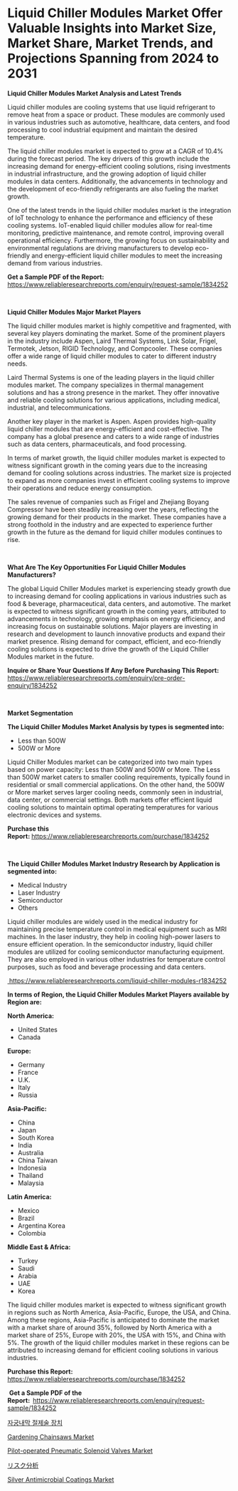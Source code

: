 <p><h1>Liquid Chiller Modules Market Offer Valuable Insights into Market Size, Market Share, Market Trends, and Projections Spanning from 2024 to 2031</h1></p><p><strong>Liquid Chiller Modules Market Analysis and Latest Trends</strong></p>
<p><p>Liquid chiller modules are cooling systems that use liquid refrigerant to remove heat from a space or product. These modules are commonly used in various industries such as automotive, healthcare, data centers, and food processing to cool industrial equipment and maintain the desired temperature.</p><p>The liquid chiller modules market is expected to grow at a CAGR of 10.4% during the forecast period. The key drivers of this growth include the increasing demand for energy-efficient cooling solutions, rising investments in industrial infrastructure, and the growing adoption of liquid chiller modules in data centers. Additionally, the advancements in technology and the development of eco-friendly refrigerants are also fueling the market growth.</p><p>One of the latest trends in the liquid chiller modules market is the integration of IoT technology to enhance the performance and efficiency of these cooling systems. IoT-enabled liquid chiller modules allow for real-time monitoring, predictive maintenance, and remote control, improving overall operational efficiency. Furthermore, the growing focus on sustainability and environmental regulations are driving manufacturers to develop eco-friendly and energy-efficient liquid chiller modules to meet the increasing demand from various industries.</p></p>
<p><strong>Get a Sample PDF of the Report:&nbsp;</strong> <a href="https://www.reliableresearchreports.com/enquiry/request-sample/1834252">https://www.reliableresearchreports.com/enquiry/request-sample/1834252</a></p>
<p>&nbsp;</p>
<p><strong>Liquid Chiller Modules Major Market Players</strong></p>
<p><p>The liquid chiller modules market is highly competitive and fragmented, with several key players dominating the market. Some of the prominent players in the industry include Aspen, Laird Thermal Systems, Link Solar, Frigel, Termotek, Jetson, RIGID Technology, and Compcooler. These companies offer a wide range of liquid chiller modules to cater to different industry needs.</p><p>Laird Thermal Systems is one of the leading players in the liquid chiller modules market. The company specializes in thermal management solutions and has a strong presence in the market. They offer innovative and reliable cooling solutions for various applications, including medical, industrial, and telecommunications.</p><p>Another key player in the market is Aspen. Aspen provides high-quality liquid chiller modules that are energy-efficient and cost-effective. The company has a global presence and caters to a wide range of industries such as data centers, pharmaceuticals, and food processing.</p><p>In terms of market growth, the liquid chiller modules market is expected to witness significant growth in the coming years due to the increasing demand for cooling solutions across industries. The market size is projected to expand as more companies invest in efficient cooling systems to improve their operations and reduce energy consumption.</p><p>The sales revenue of companies such as Frigel and Zhejiang Boyang Compressor have been steadily increasing over the years, reflecting the growing demand for their products in the market. These companies have a strong foothold in the industry and are expected to experience further growth in the future as the demand for liquid chiller modules continues to rise.</p></p>
<p>&nbsp;</p>
<p><strong>What Are The Key Opportunities For Liquid Chiller Modules Manufacturers?</strong></p>
<p><p>The global Liquid Chiller Modules market is experiencing steady growth due to increasing demand for cooling applications in various industries such as food & beverage, pharmaceutical, data centers, and automotive. The market is expected to witness significant growth in the coming years, attributed to advancements in technology, growing emphasis on energy efficiency, and increasing focus on sustainable solutions. Major players are investing in research and development to launch innovative products and expand their market presence. Rising demand for compact, efficient, and eco-friendly cooling solutions is expected to drive the growth of the Liquid Chiller Modules market in the future.</p></p>
<p><strong>Inquire or Share Your Questions If Any Before Purchasing This Report:</strong> <a href="https://www.reliableresearchreports.com/enquiry/pre-order-enquiry/1834252">https://www.reliableresearchreports.com/enquiry/pre-order-enquiry/1834252</a></p>
<p>&nbsp;</p>
<p><strong>Market Segmentation</strong></p>
<p><strong>The Liquid Chiller Modules Market Analysis by types is segmented into:</strong></p>
<p><ul><li>Less than 500W</li><li>500W or More</li></ul></p>
<p><p>Liquid Chiller Modules market can be categorized into two main types based on power capacity: Less than 500W and 500W or More. The Less than 500W market caters to smaller cooling requirements, typically found in residential or small commercial applications. On the other hand, the 500W or More market serves larger cooling needs, commonly seen in industrial, data center, or commercial settings. Both markets offer efficient liquid cooling solutions to maintain optimal operating temperatures for various electronic devices and systems.</p></p>
<p><strong>Purchase this Report:&nbsp;</strong><a href="https://www.reliableresearchreports.com/purchase/1834252">https://www.reliableresearchreports.com/purchase/1834252</a></p>
<p>&nbsp;</p>
<p><strong>The Liquid Chiller Modules Market Industry Research by Application is segmented into:</strong></p>
<p><ul><li>Medical Industry</li><li>Laser Industry</li><li>Semiconductor</li><li>Others</li></ul></p>
<p><p>Liquid chiller modules are widely used in the medical industry for maintaining precise temperature control in medical equipment such as MRI machines. In the laser industry, they help in cooling high-power lasers to ensure efficient operation. In the semiconductor industry, liquid chiller modules are utilized for cooling semiconductor manufacturing equipment. They are also employed in various other industries for temperature control purposes, such as food and beverage processing and data centers.</p></p>
<p><a href="https://www.reliableresearchreports.com/liquid-chiller-modules-r1834252">&nbsp;https://www.reliableresearchreports.com/liquid-chiller-modules-r1834252</a></p>
<p><strong>In terms of Region, the Liquid Chiller Modules Market Players available by Region are:</strong></p>
<p>
    <p> <strong> North America: </strong>
        <ul>
            <li>United States</li>
            <li>Canada</li>
        </ul>
        </p> 
    <p> <strong> Europe: </strong>
        <ul>
            <li>Germany</li>
            <li>France</li>
            <li>U.K.</li>
            <li>Italy</li>
            <li>Russia</li>
        </ul>
        </p> 
    <p> <strong> Asia-Pacific: </strong>
        <ul>
            <li>China</li>
            <li>Japan</li>
            <li>South Korea</li>
            <li>India</li>
            <li>Australia</li>
            <li>China Taiwan</li>
            <li>Indonesia</li>
            <li>Thailand</li>
            <li>Malaysia</li>
        </ul>
        </p> 
    <p> <strong> Latin America: </strong>
        <ul>
            <li>Mexico</li>
            <li>Brazil</li>
            <li>Argentina Korea</li>
            <li>Colombia</li>
        </ul>
        </p> 
    <p> <strong> Middle East & Africa: </strong>
        <ul>
            <li>Turkey</li>
            <li>Saudi</li>
            <li>Arabia</li>
            <li>UAE</li>
            <li>Korea</li>
        </ul>
    </p>
    </p>
<p><p>The liquid chiller modules market is expected to witness significant growth in regions such as North America, Asia-Pacific, Europe, the USA, and China. Among these regions, Asia-Pacific is anticipated to dominate the market with a market share of around 35%, followed by North America with a market share of 25%, Europe with 20%, the USA with 15%, and China with 5%. The growth of the liquid chiller modules market in these regions can be attributed to increasing demand for efficient cooling solutions in various industries.</p></p>
<p><strong>Purchase this Report: </strong><a href="https://www.reliableresearchreports.com/purchase/1834252">https://www.reliableresearchreports.com/purchase/1834252</a></p>
<p>&nbsp;<strong>Get a Sample PDF of the Report:&nbsp;&nbsp;</strong><a href="https://www.reliableresearchreports.com/enquiry/request-sample/1834252">https://www.reliableresearchreports.com/enquiry/request-sample/1834252</a></p>
<p><strong></strong></p>
<p><p><a href="https://github.com/vss5505pa7z1p/Market-Research-Report-List-1/blob/main/555915647058.md">자궁내막 절제술 장치</a></p><p><a href="https://github.com/nicholepatriciadoylenwnrjr0/Market-Research-Report-List-2/blob/main/gardening-chainsaws-market.md">Gardening Chainsaws Market</a></p><p><a href="https://github.com/gamblestampleyjenny50m5sl6/Market-Research-Report-List-2/blob/main/pilot-operated-pneumatic-solenoid-valves-market.md">Pilot-operated Pneumatic Solenoid Valves Market</a></p><p><a href="https://github.com/nemesis2824/Market-Research-Report-List-1/blob/main/804261742339.md">リスク分析</a></p><p><a href="https://issuu.com/reportprime-2/docs/silver-antimicrobial-coatings-market-size-2030.ppt">Silver Antimicrobial Coatings Market</a></p></p>